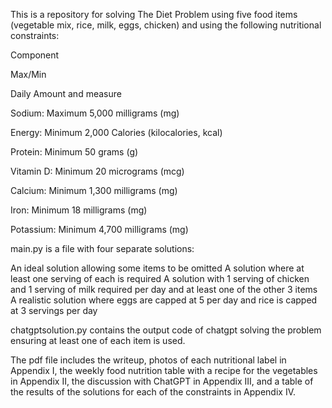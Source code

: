 This is a repository for solving The Diet Problem using five food items (vegetable mix, rice, milk, eggs, chicken) and using the following nutritional constraints:

Component

Max/Min

Daily Amount and measure

Sodium: Maximum 5,000 milligrams (mg)

Energy: Minimum 2,000 Calories (kilocalories, kcal)

Protein: Minimum 50 grams (g)

Vitamin D: Minimum 20 micrograms (mcg)

Calcium: Minimum 1,300 milligrams (mg)

Iron: Minimum 18 milligrams (mg)

Potassium: Minimum 4,700 milligrams (mg)

main.py is a file with four separate solutions: 

An ideal solution allowing some items to be omitted
A solution where at least one serving of each is required
A solution with 1 serving of chicken and 1 serving of milk required per day and at least one of the other 3 items
A realistic solution where eggs are capped at 5 per day and rice is capped at 3 servings per day

chatgptsolution.py contains the output code of chatgpt solving the problem ensuring at least one of each item is used.

The pdf file includes the writeup, photos of each nutritional label in Appendix I, the weekly food nutrition table with a recipe for the vegetables in Appendix II, the discussion with ChatGPT in Appendix III, and a table of the results of the solutions for each of the constraints in Appendix IV.
